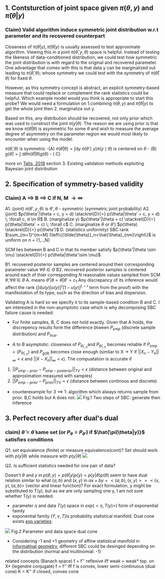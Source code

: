 
## 1. Contsturction of joint space given $\pi(\theta,y)$ and $\hat{\pi}(\theta | y)$
### Claim) Valid algorithm induce symmetric joint distribution w.r.t parameter and its recovered counterpart
Closeness of ${\pi}(\theta | y), \hat{\pi}(\theta | y)$ is usually assessed to test approximate algorithm. Viewing this in a joint $\pi(\hat{\theta},y,\theta)$ space is helpful. Instead of testing the likeness of data-conditioned distribution, we could test how symmetric the joint distribution is with regard to the original and recovered parameter. One advantage that comes with this is that data y can be marginalized out leading to $\pi(\hat{\theta}, \theta)$; whose symmetry we could test with the symmetry of $\pi(\hat{\theta}|\theta)$ for fixed $\theta$.

However, as this symmetry concept is abstract, an explicit symmetry-based measure that could replace or complement the rank statistics could be helpful. Which example model would you think is appropriate to start this probe? We would need a formulation on 1.combining $\pi(\theta,y)$ and $\hat{\pi}(\theta | y)$ to get the whole joint then 2. marginalize out y.


Based on this, any distribution should be recovered, not only prior which was used to construct the joint $\pi(y|\theta)$. The reason we are using prior is that we know $\pi(\hat{\theta}|\theta)$ is asymmetric for some $\theta$ and wish to measure the average degree of asymmetry on the parameter region we would most likely to encounter when using the model.

$\pi(\hat{\theta},\theta)$ is symmetric -(A)
$\pi(\hat{\theta}|\theta) = \int \mathrm{d} y \; \pi(\hat{\theta} \mid y) \pi(y \mid \theta)$ is centered on $\theta$ - (B)
$g(\hat{\theta}) = \int \mathrm{~d} \theta \pi(\hat{\theta}|\theta) g(\theta)$ - (  C)


more on [Talts, 2018](https://arxiv.org/abs/1804.06788) section 3. Existing validation methods exploiting Bayesian joint distribution
## 2. Specification of symmetry-based validity 
### Claim) A $\implies$ B $\implies$ C if N, M $\rightarrow \infty$
A1. (joint) $\pi(\theta', y, \theta)$ is $\theta', \theta$ - symmetric (symmetric joint probability)
A2. (joint) $p(\theta'|\theta = c, y = d) \stackrel{D}{=} p(\theta|\theta' = c, y = d) \; \forall c, d \in R$
B. (marginalize y) $p(\theta'|\theta = c) \stackrel{D}{=} p(\theta|\theta' = c) \; \forall c$
C. (marginalize $\theta$ or $\theta'$) $p(\theta) \stackrel{D}{=} p(\theta')$
D. (statistics uniformity) SBC rank $\sum_{m=1}^{m=M} I\left\{{\tilde{\theta}}_n<\hat{\theta}_{nm}\right\}$ is uniform on n = {1,..,N} 

SCM lies between B and C in that its member satisfy $p(\theta'|\theta \sim \mu) \stackrel{D}{=} p(\theta|\theta'\sim \mu)$.


B1. recovered posterior samples are centered around their corresponding parameter value $\forall \theta \in\Theta$
B2. recovered posterior samples is centered around each of thier corresponding $N$ reasonable values sampled from SCM $\tilde{\theta},\forall \tilde{\theta} \in\theta$
A. means $\theta'|\theta = \theta|\theta' = c_1$
Any discrepancy of its inference would affect the rank ($\int \mathrm{d} u(y)[u(y)]^{r}[1-u(y)]^{L-r}$ term from the proof) with the manifestation of its type, such as the direction of bias and dispersion. 


Validating A is hard so we specify it to its sample-based condition B and C. I am interested in the non-asymptotic case which is why decomposing SBC failure cause is needed:


- For finite samples, B, C does not hold exactly. Given that A holds, the discrepency results form the difference btween $P_{emp}$ (discrete sample distribution) and $P_{true}$. 

- A to B asymptotic: closeness of $P_{\tilde{\theta}_{1..n}}$and $P_{\hat{\theta}_{1..n}}$ becomes reliable if $P_{emp} =(P_{\tilde{\theta}_{1..n}})$ and $P_{g(\theta)}$ becomes close enough (simliar to X $\rightarrow$ Y  if $||X_{n} - Y_{n}||_{\infty} <  \epsilon$ and $||X- X_{n}||_{\infty}  <  \epsilon$). 
The compuatation is accurate if 
1.  $||P_{emp-prior}- P_{emp-posterior}||_{TV} <\epsilon$ (distance between original and approximation measured with samples)
2.  $||P_{emp-prior} - P_{prior}||_{TV} < \epsilon$ (distance between continous and discrete)


- counterexample for 3 $\implies$ 1: algorithm which always returns sample from prior. B,C holds but A does not.
![](https://i.imgur.com/IRKMaRo.png)
Fig.1 Two steps of SBC: generate then inference


## 3. Perfect recovery after dual's dual
### claim) $\tilde{\theta} \equiv \hat{\theta}$ same set (or $P_{\theta} \equiv P_{\theta'})$ if $\hat{\pi(\theta|y)}$ satisfies conditions

Q1. set equivalence (finite) or measure equivalence(cont)?
Set should work with $p(y|\theta)$ while measure with $p(y|\tilde{\theta})$
![](https://i.imgur.com/NgD9A9q.png)

Q2. Is sufficient statistics needed for one pair of data?

Doesn't $\theta$ and $y$ in $p(\theta, y)= p(\theta|y)p(y) = p(y|\theta)p(\theta)$ seem to have dual relation similar to what $(a,b)$ and $(x,y)$ in $ax + by = <(a,b), (x,y)> = <(x,y),(a,b)>$ (vector and linear function)? For exact formulation, y might be substituted to T(y), but as we are only sampling one y, I am not sure whether T(y) is needed.
- parameter $\eta$ and data $T(y)$ space in $exp(<\eta,T(y)>)$ form of exponential family 
- exponential family $(Y, \nu, T)$is probability statistical manifold. Dual cone exists [exp.varieties](https://arxiv.org/abs/1412.6185):

![](https://i.imgur.com/Hgi6Fu8.png)
Fig.2 Parameter and data space dual cone

- Considering -1 and +1 geometry of affine statistical manifold in [informatinal geometry](http://stats-www.open.ac.uk/TechnicalReports/space-aism.pdf), different SBC could be desinged depending on the distribution (normal and multinomial: -1)

related concepts
(Banach space) f = f'' reflexive iff weak = weak* top. on X*
(legendre conjugate) f = f'' iff f is convex, lower semi-continuous 
(dual cone) K = K'' if closed, convex cone
